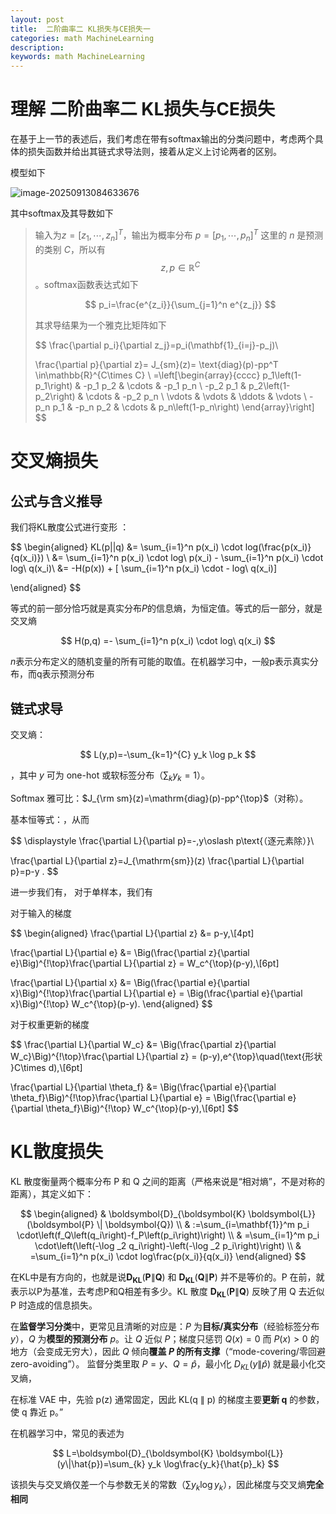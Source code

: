 ```yaml
---
layout: post
title:  二阶曲率二 KL损失与CE损失一 
categories: math MachineLearning
description: 
keywords: math MachineLearning
---
```






# 理解 二阶曲率二 KL损失与CE损失





在基于上一节的表述后，我们考虑在带有softmax输出的分类问题中，考虑两个具体的损失函数并给出其链式求导法则，接着从定义上讨论两者的区别。

模型如下

![image-20250913084633676](https://zuti.oss-cn-qingdao.aliyuncs.com/img/20250913084633728.png)

其中softmax及其导数如下

>输入为$z=[z_1,\cdots,z_n]^T$，输出为概率分布 $p=[p_1,\cdots,p_n]^T$ 这里的 $n$ 是预测的类别 $C$，所以有$$z,p\in\mathbb{R}^{C}$$ 。softmax函数表达式如下
>
>
>$$
>p_i=\frac{e^{z_i}}{\sum_{j=1}^n e^{z_j}}
>$$
>
>
>其求导结果为一个雅克比矩阵如下
>
>
>$$
>\frac{\partial p_i}{\partial z_j}=p_i(\mathbf{1}_{i=j}-p_j)\\
>
>\frac{\partial p}{\partial z}= J_{sm}(z)= \text{diag}(p)-pp^T \in\mathbb{R}^{C\times C} \\
>=\left[\begin{array}{cccc}
>p_1\left(1-p_1\right) & -p_1 p_2 & \cdots & -p_1 p_n \\
>-p_2 p_1 & p_2\left(1-p_2\right) & \cdots & -p_2 p_n \\
>\vdots & \vdots & \ddots & \vdots \\
>-p_n p_1 & -p_n p_2 & \cdots & p_n\left(1-p_n\right)
>\end{array}\right]
>$$







# 交叉熵损失

## 公式与含义推导

我们将KL散度公式进行变形 ：


$$
\begin{aligned}
KL(p||q) 
&= \sum_{i=1}^n p(x_i) \cdot log(\frac{p(x_i)}{q(x_i)})  \\
&= \sum_{i=1}^n p(x_i) \cdot log\  p(x_i)  - \sum_{i=1}^n p(x_i) \cdot log\  q(x_i)\\
&= -H(p(x)) + [ \sum_{i=1}^n p(x_i) \cdot - log\  q(x_i)]

\end{aligned}
$$


等式的前一部分恰巧就是真实分布$P$的信息熵，为恒定值。等式的后一部分，就是交叉熵


$$
H(p,q) =- \sum_{i=1}^n p(x_i) \cdot log\  q(x_i)
$$


$n$表示分布定义的随机变量的所有可能的取值。在机器学习中，一般p表示真实分布，而q表示预测分布

## 链式求导

交叉熵：


$$
L(y,p)=-\sum_{k=1}^{C} y_k \log p_k
$$


，其中 $y$ 可为 one-hot 或软标签分布（$\sum_k y_k=1$）。

Softmax 雅可比：$J_{\rm sm}(z)=\mathrm{diag}(p)-pp^{\top}$（对称）。

基本恒等式：，从而


$$
\displaystyle \frac{\partial L}{\partial p}=-\,y\oslash p\text{（逐元素除）}\\

\frac{\partial L}{\partial z}=J_{\mathrm{sm}}(z) \frac{\partial L}{\partial p}=p-y .
$$



进一步我们有， 对于单样本，我们有

对于输入的梯度


$$
\begin{aligned} \frac{\partial L}{\partial z} &= p-y,\\[4pt] 

\frac{\partial L}{\partial e} &= \Big(\frac{\partial z}{\partial e}\Big)^{\!\top}\frac{\partial L}{\partial z} = W_c^{\top}(p-y),\\[6pt]


\frac{\partial L}{\partial x} &= \Big(\frac{\partial e}{\partial x}\Big)^{\!\top}\frac{\partial L}{\partial e} = \Big(\frac{\partial e}{\partial x}\Big)^{\!\top} W_c^{\top}(p-y). \end{aligned}
$$


对于权重更新的梯度


$$
\frac{\partial L}{\partial W_c} &= \Big(\frac{\partial z}{\partial W_c}\Big)^{\!\top}\frac{\partial L}{\partial z} = (p-y)\,e^{\top}\quad(\text{形状 }C\times d),\\[6pt] 

\frac{\partial L}{\partial \theta_f} &= \Big(\frac{\partial e}{\partial \theta_f}\Big)^{\!\top}\frac{\partial L}{\partial e} = \Big(\frac{\partial e}{\partial \theta_f}\Big)^{\!\top} W_c^{\top}(p-y),\\[6pt] 
$$



# KL散度损失

KL 散度衡量两个概率分布 P 和 Q 之间的距离（严格来说是“相对熵”，不是对称的距离），其定义如下：


$$
\begin{aligned}
& \boldsymbol{D}_{\boldsymbol{K} \boldsymbol{L}}(\boldsymbol{P} \| \boldsymbol{Q}) \\
& :=\sum_{i=\mathbf{1}}^m p_i \cdot\left(f_Q\left(q_i\right)-f_P\left(p_i\right)\right) \\
& =\sum_{i=1}^m p_i \cdot\left(\left(-\log _2 q_i\right)-\left(-\log _2 p_i\right)\right) \\
& =\sum_{i=1}^n p(x_i) \cdot log\frac{p(x_i)}{q(x_i)}
\end{aligned}
$$



在KL中是有方向的，也就是说$\boldsymbol{D}_{\boldsymbol{K} \boldsymbol{L}}(\boldsymbol{P} \| \boldsymbol{Q})$ 和 $\boldsymbol{D}_{\boldsymbol{K} \boldsymbol{L}}(\boldsymbol{	Q} \| \boldsymbol{P})$ 并不是等价的。P 在前，就表示以P为基准，去考虑P和Q相差有多少。KL 散度 $\boldsymbol{D}_{\boldsymbol{K} \boldsymbol{L}}(\boldsymbol{P} \| \boldsymbol{Q})$ 反映了用 Q 去近似 P 时造成的信息损失。





在**监督学习分类**中，更常见且清晰的对应是：$P$ 为**目标/真实分布**（经验标签分布 $y$），$Q$ 为**模型的预测分布** $p$。让 $Q$ 近似 $P$；梯度只惩罚 $Q(x)=0$ 而 $P(x)>0$ 的地方（会变成无穷大），因此 $Q$ 倾向**覆盖 $P$ 的所有支撑**（“mode-covering/零回避 zero-avoiding”）。 监督分类里取 $P=y$、$Q=\hat p$，最小化 $D_{KL}(y\|\hat p)$ 就是最小化交叉熵，

在标准 VAE 中，先验 p(z) 通常固定，因此 KL(q ∥ p) 的梯度主要**更新 q** 的参数，使 q 靠近 p。”

在机器学习中，常见的表述为


$$
L=\boldsymbol{D}_{\boldsymbol{K} \boldsymbol{L}}(y\|\hat{p})=\sum_{k} y_k \log\frac{y_k}{\hat{p}_k}
$$


该损失与交叉熵仅差一个与参数无关的常数（$\sum y_k\log y_k$），因此梯度与交叉熵**完全相同**
